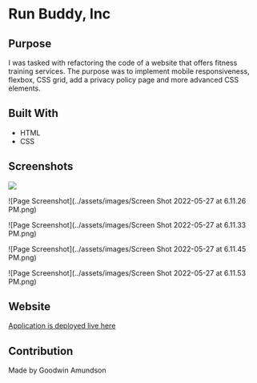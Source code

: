 # Run Buddy, Inc

## Purpose
I was tasked with refactoring the code of a website that offers fitness training services. The purpose was to implement mobile responsiveness, flexbox, CSS grid, add a privacy policy page and more advanced CSS elements.

## Built With
* HTML
* CSS

## Screenshots
<img src= "(../assets/images/Screen Shot 2022-05-27 at 6.11.14 PM.png)" />

![Page Screenshot](../assets/images/Screen Shot 2022-05-27 at 6.11.26 PM.png)

![Page Screenshot](../assets/images/Screen Shot 2022-05-27 at 6.11.33 PM.png)

![Page Screenshot](../assets/images/Screen Shot 2022-05-27 at 6.11.45 PM.png)

![Page Screenshot](../assets/images/Screen Shot 2022-05-27 at 6.11.53 PM.png)




## Website
[Application is deployed live here](https://goodwinamundson.github.io/run-buddy/)

## Contribution
Made by Goodwin Amundson

### 
